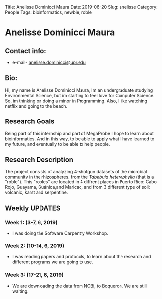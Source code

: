 Title: Anelisse Dominicci Maura
Date: 2019-06-20
Slug: anelisse
Category: People
Tags: bioinformatics, newbie, roble

# Anelisse Dominicci Maura

## Contact info:
 - e-mail- <anelisse.dominicci@upr.edu>

## Bio:

Hi, my name is Anelisse Dominicci Maura, Im an undergraduate studying Environmental Science,
but im starting to feel love for Computer Science.
So, im thinking on doing a minor in Programming.
Also, I like watching netflix and going to the beach.

## Research Goals

Being part of this internship and part of MegaProbe I hope to learn about bioinformatics.
And in this way, to be able to apply what I have learned to my future,
and eventually to be able to help people.

## Research Description

The project consists of analyzing 4-shotgun datasets of the microbial community in the rhizospheres,
from the *Tabebuia heterophylla* (that is a "roble").
This "robles" are located in 4 diffrent places in Puerto Rico:
Cabo Rojo, Guayama, Guánica,and Maricao,
and from 3 different type of soil: volcanic, karst and serpentine.

## Weekly UPDATES

### Week 1: (3-7, 6, 2019)
  - I was doing the Software Carpentry Workshop.

### Week 2: (10-14, 6, 2019)
  - I was reading papers and protocols, to learn about the research and different programs we are going to use.

### Week 3: (17-21, 6, 2019)
  - We are downloading the data from NCBi, to Boqueron. We are still waiting.
